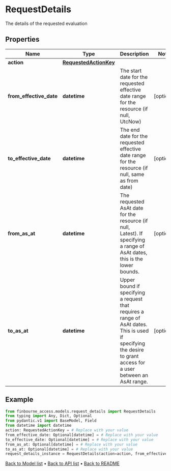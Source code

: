 # RequestDetails

The details of the requested evaluation
## Properties
Name | Type | Description | Notes
------------ | ------------- | ------------- | -------------
**action** | [**RequestedActionKey**](RequestedActionKey.md) |  | 
**from_effective_date** | **datetime** | The start date for the requested effective date range for the resource (if null, UtcNow) | [optional] 
**to_effective_date** | **datetime** | The end date for the requested effective date range for the resource (if null, same as from date) | [optional] 
**from_as_at** | **datetime** | The requested AsAt date for the resource (if null, Latest). If specifying a range of AsAt dates, this is the lower bounds. | [optional] 
**to_as_at** | **datetime** | Upper bound if specifying a request that requires a range of AsAt dates. This is used if specifying the desire to grant access for a user between an AsAt range. | [optional] 
## Example

```python
from finbourne_access.models.request_details import RequestDetails
from typing import Any, Dict, Optional
from pydantic.v1 import BaseModel, Field
from datetime import datetime
action: RequestedActionKey = # Replace with your value
from_effective_date: Optional[datetime] = # Replace with your value
to_effective_date: Optional[datetime] = # Replace with your value
from_as_at: Optional[datetime] = # Replace with your value
to_as_at: Optional[datetime] = # Replace with your value
request_details_instance = RequestDetails(action=action, from_effective_date=from_effective_date, to_effective_date=to_effective_date, from_as_at=from_as_at, to_as_at=to_as_at)

```

[Back to Model list](../README.md#documentation-for-models) &#8226; [Back to API list](../README.md#documentation-for-api-endpoints) &#8226; [Back to README](../README.md)

